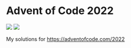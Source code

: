 # Advent of Code 2022
![](https://img.shields.io/badge/stars%20⭐-38-yellow) ![](https://img.shields.io/badge/days%20completed-19-red)

My solutions for https://adventofcode.com/2022
